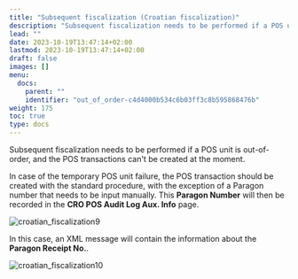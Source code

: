 ```yaml
---
title: "Subsequent fiscalization (Croatian fiscalization)"
description: "Subsequent fiscalization needs to be performed if a POS unit is out-of-order, and the POS transactions can't be created at the moment."
lead: ""
date: 2023-10-19T13:47:14+02:00
lastmod: 2023-10-19T13:47:14+02:00
draft: false
images: []
menu:
  docs:
    parent: ""
    identifier: "out_of_order-c4d4000b534c6b03ff3c8b595868476b"
weight: 175
toc: true
type: docs
---
```


Subsequent fiscalization needs to be performed if a POS unit is out-of-order, and the POS transactions can't be created at the moment. 

In case of the temporary POS unit failure, the POS transaction should be created with the standard procedure, with the exception of a Paragon number that needs to be input manually. This **Paragon Number** will then be recorded in the **CRO POS Audit Log Aux. Info** page.

  ![croatian_fiscalization9](croatian_fiscalization9.PNG)

In this case, an XML message will contain the information about the **Paragon Receipt No.**.

  ![croatian_fiscalization10](croatian_fiscalization10.PNG)